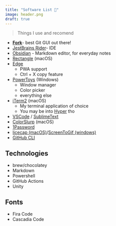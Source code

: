 ```yaml
---
title: "Software List 🦄"
image: header.png
draft: true
---
```


> Things I use and recomend
- [**Fork**](https://git-fork.com/)- best Git GUI out there!
- [JestBrains Rider](https://www.jetbrains.com/rider/)- IDE 
- [Obsidian](https://obsidian.md/) - Markdown editor, for everyday notes
- [Rectangle](https://rectangleapp.com/) (macOS)
- [Edge](www.microsoft.com/edge/)
  - PWA support
  - Ctrl + X copy feature
- [PowerToys](https://docs.microsoft.com/en-us/windows/powertoys/) (Windows)
  - Window manager
  - Color picker
  - everything else
- [iTerm2](https://iterm2.com/) (macOS)
  - My terminal application of choice 
  - You may be into [Hyper](https://hyper.is/) tho
- [VSCode](https://code.visualstudio.com/) / [SublimeText](https://www.sublimetext.com/)
- [ColorSlurp](https://colorslurp.com/) (macOS)
- [1Password](https://1password.com/)
- [licecap (macOS)](https://www.cockos.com/licecap/)/[ScreenToGif (windows)](https://www.screentogif.com/)
- [GitHub CLI](https://cli.github.com/)
## Technologies
- brew/chocolatey
- Markdown
- Powershell
- GitHub Actions
- Unity

## Fonts
- Fira Code
- Cascadia Code